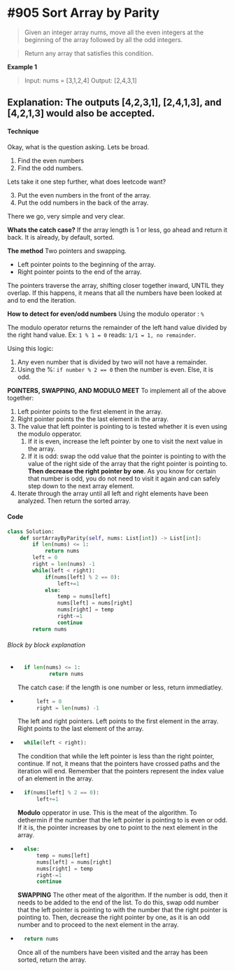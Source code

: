 # #905 Sort Array by Parity

> Given an integer array nums, move all the even integers at the beginning of the array followed by all the odd integers.

> Return any array that satisfies this condition.

**Example 1**

> Input: nums = [3,1,2,4]
> Output: [2,4,3,1]

## Explanation: The outputs [4,2,3,1], [2,4,1,3], and [4,2,1,3] would also be accepted.

#### Technique

Okay, what is the question asking. Lets be broad.

1. Find the even numbers
2. Find the odd numbers.

Lets take it one step further, what does leetcode want?

3. Put the even numbers in the front of the array.
4. Put the odd numbers in the back of the array.

There we go, very simple and very clear.

**Whats the catch case?**
If the array length is 1 or less, go ahead and return it back. It is already, by default, sorted.

**The method**
Two pointers and swapping.

- Left pointer points to the beginning of the array.
- Right pointer points to the end of the array.

The pointers traverse the array, shifting closer together inward, UNTIL they overlap. If this happens, it means that all the numbers have been looked at and to end the iteration.

**How to detect for even/odd numbers**
Using the modulo operator : `%`

The modulo operator returns the remainder of the left hand value divided by the right hand value. Ex: `1 % 1 = 0` reads: `1/1 = 1, no remainder`.

Using this logic:

1. Any even number that is divided by two will not have a remainder.
2. Using the %: `if number % 2 == 0` then the number is even. Else, it is odd.

**POINTERS, SWAPPING, AND MODULO MEET**
To implement all of the above together:

1. Left pointer points to the first element in the array.
2. Right pointer points the the last element in the array.
3. The value that left pointer is pointing to is tested whether it is even using the modulo opperator.
   1. If it is even, increase the left pointer by one to visit the next value in the array.
   2. If it is odd: swap the odd value that the pointer is pointing to with the value of the right side of the array that the right pointer is pointing to. **Then decrease the right pointer by one**. As you know for certain that number is odd, you do not need to visit it again and can safely step down to the next array element.
4. Iterate through the array until all left and right elements have been analyzed. Then return the sorted array.

#### Code

```python
class Solution:
    def sortArrayByParity(self, nums: List[int]) -> List[int]:
        if len(nums) <= 1:
            return nums
        left = 0
        right = len(nums) -1
        while(left < right):
            if(nums[left] % 2 == 0):
                left+=1
            else:
                temp = nums[left]
                nums[left] = nums[right]
                nums[right] = temp
                right-=1
                continue
        return nums
```

###### Block by block explanation

- ```python
    if len(nums) <= 1:
            return nums
  ```
  The catch case: if the length is one number or less, return immediatley.
- ```python
        left = 0
        right = len(nums) -1
  ```
  The left and right pointers. Left points to the first element in the array. Right points to the last element of the array.
- ```python
    while(left < right):
  ```
  The condition that while the left pointer is less than the right pointer, continue. If not, it means that the pointers have crossed paths and the iteration will end. Remember that the pointers represent the index value of an element in the array.
- ```python
    if(nums[left] % 2 == 0):
        left+=1
  ```

  **Modulo** opperator in use. This is the meat of the algorithm. To dethermin if the number that the left pointer is pointing to is even or odd. If it is, the pointer increases by one to point to the next element in the array.

- ```python
    else:
        temp = nums[left]
        nums[left] = nums[right]
        nums[right] = temp
        right-=1
        continue
  ```
  **SWAPPING** The other meat of the algorithm. If the number is odd, then it needs to be added to the end of the list. To do this, swap odd number that the left pointer is pointing to with the number that the right pointer is pointing to.
  Then, decrease the right pointer by one, as it is an odd number and to proceed to the next element in the array.
- ```python
    return nums
  ```
  Once all of the numbers have been visited and the array has been sorted, return the array.

